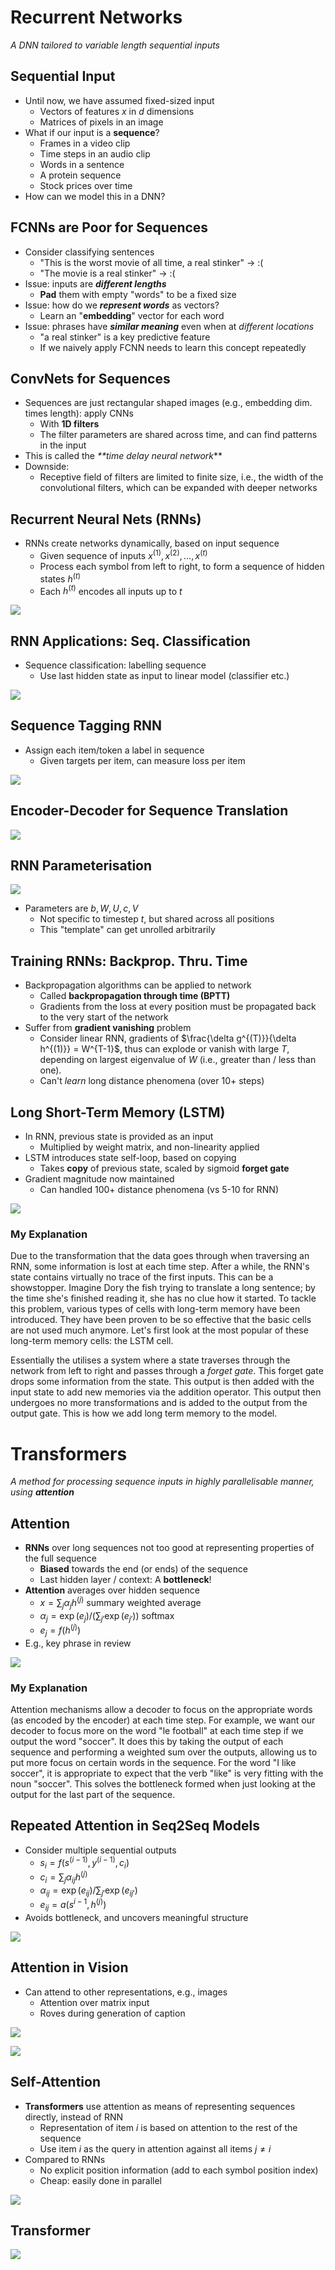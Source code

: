 # Recurrent Networks
_A DNN tailored to variable length sequential inputs_

## Sequential Input
- Until now, we have assumed fixed-sized input
	- Vectors of features $x$ in $d$ dimensions
	- Matrices of pixels in an image
- What if our input is a **sequence**?
	- Frames in a video clip
	- Time steps in an audio clip
	- Words in a sentence
	- A protein sequence
	- Stock prices over time
- How can we model this in a DNN?

## FCNNs are Poor for Sequences
- Consider classifying sentences
	- "This is the worst movie of all time, a real stinker" $\rightarrow$ :(
	- "The movie is a real stinker" $\rightarrow$ :(
- Issue: inputs are _**different lengths**_
	- **Pad** them with empty "words" to be a fixed size
- Issue: how do we _**represent words**_ as vectors?
	- Learn an "**embedding**" vector for each word
- Issue: phrases have _**similar meaning**_ even when at _different locations_
	- "a real stinker" is a key predictive feature
	- If we naively apply FCNN needs to learn this concept repeatedly

## ConvNets for Sequences
- Sequences are just rectangular shaped images (e.g., embedding dim. times length): apply CNNs
	- With **1D filters**
	- The filter parameters are shared across time, and can find patterns in the input
- This is called the _**time delay neural network_**
- Downside:
	- Receptive field of filters are limited to finite size, i.e., the width of the convolutional filters, which can be expanded with deeper networks

## Recurrent Neural Nets (RNNs)
- RNNs create networks dynamically, based on input sequence
	- Given sequence of inputs $x^{(1)}, x^{(2)}, ..., x^{(t)}$ 
	- Process each symbol from left to right, to form a sequence of hidden states $h^{(t)}$
	- Each $h^{(t)}$ encodes all inputs up to $t$

![](Images/rnn_architecture.png)

## RNN Applications: Seq. Classification
- Sequence classification: labelling sequence
	- Use last hidden state as input to linear model (classifier etc.)

![](Images/rnn_classification.png)

## Sequence Tagging RNN
- Assign each item/token a label in sequence
	- Given targets per item, can measure loss per item

![](Images/sequence_tagging_rnn.png)

## Encoder-Decoder for Sequence Translation

![](Images/encoder-decoder.png)

## RNN Parameterisation

![](Images/rnn_parameterisation.png)

- Parameters are $b, W, U, c, V$
	- Not specific to timestep $t$, but shared across all positions
	- This "template" can get unrolled arbitrarily

## Training RNNs: Backprop. Thru. Time
- Backpropagation algorithms can be applied to network
	- Called **backpropagation through time (BPTT)**
	- Gradients from the loss at every position must be propagated back to the very start of the network
- Suffer from **gradient vanishing** problem
	- Consider linear RNN, gradients of $\frac{\delta g^{(T)}}{\delta h^{(1)}} = W^{T-1}$, thus can explode or vanish with large $T$, depending on largest eigenvalue of $W$ (i.e., greater than / less than one).
	- Can't _learn_ long distance phenomena (over 10+ steps)

## Long Short-Term Memory (LSTM)
- In RNN, previous state is provided as an input
	- Multiplied by weight matrix, and non-linearity applied
- LSTM introduces state self-loop, based on copying
	- Takes **copy** of previous state, scaled by sigmoid **forget gate**
- Gradient magnitude now maintained
	- Can handled 100+ distance phenomena (vs 5-10 for RNN)

![](Images/lstm.png)

### My Explanation
Due to the transformation that the data goes through when traversing an RNN, some information is lost at each time step. After a while, the RNN's state contains virtually no trace of the first inputs. This can be a showstopper. Imagine Dory the fish trying to translate a long sentence; by the time she's finished reading it, she has no clue how it started. To tackle this problem, various types of cells with long-term memory have been introduced. They have been proven to be so effective that the basic cells are not used much anymore. Let's first look at the most popular of these long-term memory cells: the LSTM cell.

Essentially the utilises a system where a state traverses through the network from left to right and passes through a _forget gate_. This forget gate drops some information from the state. This output is then added with the input state to add new memories via the addition operator. This output then undergoes no more transformations and is added to the output from the output gate. This is how we add long term memory to the model.

# Transformers
_A method for processing sequence inputs in highly parallelisable manner, using **attention**_

## Attention
- **RNNs** over long sequences not too good at representing properties of the full sequence
	- **Biased** towards the end (or ends) of the sequence
	- Last hidden layer / context: A **bottleneck**!
- **Attention** averages over hidden sequence
	- $x = \sum_j \alpha_j h^{(j)}$ summary weighted average
	- $\alpha_j = \exp(e_j)/(\sum_{j'}\exp(e_{j'}))$ softmax
	- $e_j = f(h^{(j)})$ 
- E.g., key phrase in review

![](Images/attention.png)

### My Explanation
Attention mechanisms allow a decoder to focus on the appropriate words (as encoded by the encoder) at each time step. For example, we want our decoder to focus more on the word "le football" at each time step if we output the word "soccer". It does this by taking the output of each sequence and performing a weighted sum over the outputs, allowing us to put more focus on certain words in the sequence. For the word "I like soccer", it is appropriate to expect that the verb "like" is very fitting with the noun "soccer". This solves the bottleneck formed when just looking at the output for the last part of the sequence.

## Repeated Attention in Seq2Seq Models
- Consider multiple sequential outputs
	- $s_i = f(s^{(i-1)}, y^{(i-1)}, c_i)$ 
	- $c_i = \sum_j \alpha_{ij}h^{(j)}$ 
	- $\alpha_{ij} = \exp(e_{ij})/\sum_{j'}\exp(e_{ij'})$ 
	- $e_{ij} = a(s^{i-1}, h^{(j)})$ 
- Avoids bottleneck, and uncovers meaningful structure

![](Images/se2seq.png)

## Attention in Vision
- Can attend to other representations, e.g., images
	- Attention over matrix input
	- Roves during generation of caption

![](Images/cnn_transformer.png)

![](Images/bird_kernels.png)

## Self-Attention
- **Transformers** use attention as means of representing sequences directly, instead of RNN
	- Representation of item $i$ is based on attention to the rest of the sequence
	- Use item $i$ as the query in attention against all items $j \not = i$ 
- Compared to RNNs
	- No explicit position information (add to each symbol position index)
	- Cheap: easily done in parallel

![](Images/self-attention.png)

## Transformer

![](Images/transformer1.png)